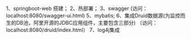 1、springboot-web 搭建；
2、热部署；
3、swagger
   (访问：localhost:8080/swagger-ui.html)
5、mybatis;
6、集成Druid数据源(为监控而生的DB池，阿里开源的JDBC应用组件，主要包含三部分)
    （访问：localhost:8080/druid/index.html）
7、log4j集成